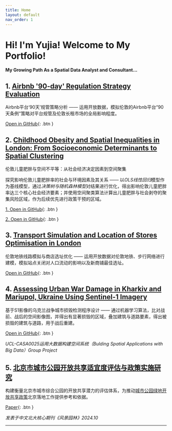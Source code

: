```yaml
---
title: Home
layout: default
nav_order: 1
---
```

# Hi! I'm Yujia! Welcome to My Portfolio!

**My Growing Path As a Spatial Data Analyst and Consultant...**

## 1. [Airbnb '90-day' Regulation Strategy Evaluation](https://yujia-ma-ucl.github.io/Yujia-s-Profile/docs/01.html) 

Airbnb平台‘90天’规管策略分析 —— 运用开放数据，模拟伦敦的Airbnb平台“90天条例”策略对平台规管及伦敦长租市场的全局影响程度。

[Open in GitHub](https://github.com/Cihshee/CASA0013_BugAvenger){: .btn }

## 2. [Childhood Obesity and Spatial Inequalities in London: From Socioeconomic Determinants to Spatial Clustering](https://yujia-ma-ucl.github.io/Yujia-s-Profile/docs/01.html)

伦敦儿童肥胖与空间不平等：从社会经济决定因素到空间聚集

探究影响伦敦儿童肥胖率的社会与环境因素及其关系 —— 以*OLS线性回归*模型作为基线模型，通过*决策树与随机森林模型*对结果进行优化，得出影响伦敦儿童肥胖率达三个核心社会经济要素；并使用空间聚类算法计算出儿童肥胖与社会剥夺的聚集风险区域，作为后续优先进行政策干预的区域。

[1. Open in GitHub](https://github.com/YUJIA-MA-UCL/Casa07-Child-Obesity-London){: .btn }

[2. Open in GitHub](https://github.com/YUJIA-MA-UCL/Casa0006_childhood_obesity.git){: .btn }

## 3. [Transport Simulation and Location of Stores Optimisation in London](https://github.com/YUJIA-MA-UCL/CASA02-FinalAssessment.git)

伦敦地铁线路模拟与商店选址优化 —— 运用开放数据对伦敦地铁、步行网络进行建模，模拟站点关闭对人口流动的影响以及新商铺最佳选址。

[Open in GitHub](https://github.com/YUJIA-MA-UCL/UrbSIM_tube_retail.git){: .btn }

## 4. [Assessing Urban War Damage in Kharkiv and Mariupol, Ukraine Using Sentinel-1 Imagery](https://yujia-ma-ucl.github.io/SixQL.github.io/)

基于S1影像的乌克兰战争城市损毁检测程序设计 —— 通过机器学习算法，比对战前、战后的空间影像图，并得出有显著损毁的区域，叠加建筑与道路要素，得出被损毁的建筑与道路，用于战后重建。

[Open in GitHub](https://yujia-ma-ucl.github.io/SixQL.github.io/){: .btn }

*UCL-CASA0025运用大数据构建空间系统（Bulding Spatial Applications with Big Data）Group Project*

## 5. [北京市城市公园开放共享适宜度评估与政策实施研究](http://www.lalavision.com/en/article/doi/10.3724/j.fjyl.202312130561) 

构建衡量北京市城市综合公园的开放共享潜力的评估体系，为推动[城市公园绿地开放共享政策](https://www.gov.cn/zhengce/zhengceku/2023-02/06/content_5740376.htm)北京落地工作提供参考和依据。

[Paper](http://www.lalavision.com/en/article/doi/10.3724/j.fjyl.202312130561){: .btn }

*发表于中文北大核心期刊《风景园林》2024.10*

----

[^1]: [It can take up to 10 minutes for changes to your site to publish after you push the changes to GitHub](https://docs.github.com/en/pages/setting-up-a-github-pages-site-with-jekyll/creating-a-github-pages-site-with-jekyll#creating-your-site).

[Just the Docs]: https://just-the-docs.github.io/just-the-docs/
[GitHub Pages]: https://docs.github.com/en/pages
[README]: https://github.com/just-the-docs/just-the-docs-template/blob/main/README.md
[Jekyll]: https://jekyllrb.com
[GitHub Pages / Actions workflow]: https://github.blog/changelog/2022-07-27-github-pages-custom-github-actions-workflows-beta/
[use this template]: https://github.com/just-the-docs/just-the-docs-template/generate
